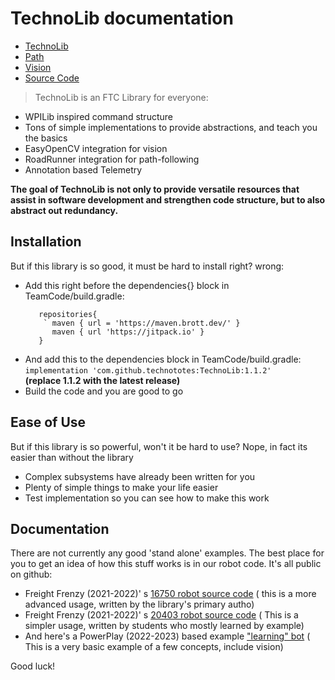 # TechnoLib documentation

- [TechnoLib](https://technototes.github.io/TechnoLib/TechnoLib)
- [Path](https://technototes.github.io/TechnoLib/Path)
- [Vision](https://technototes.github.io/TechnoLib/Vision)
- [Source Code](https://github.com/technototes/TechnoLib/)

> TechnoLib is an FTC Library for everyone:

- WPILib inspired command structure
- Tons of simple implementations to provide abstractions, and teach you the basics
- EasyOpenCV integration for vision
- RoadRunner integration for path-following
- Annotation based Telemetry

**The goal of TechnoLib is not only to provide versatile resources that assist in software
development and strengthen code structure, but to also abstract out redundancy.**

## Installation

But if this library is so good, it must be hard to install right? wrong:

- Add this right before the dependencies{} block in TeamCode/build.gradle:
  ```
     repositories{
      ` maven { url = 'https://maven.brott.dev/' }
        maven { url 'https://jitpack.io' }
     }
  ```
- And add this to the dependencies block in TeamCode/build.gradle:
  `implementation 'com.github.technototes:TechnoLib:1.1.2'`  
  **(replace 1.1.2 with the latest release)**
- Build the code and you are good to go

## Ease of Use

But if this library is so powerful, won't it be hard to use? Nope, in fact its easier than without
the library

- Complex subsystems have already been written for you
- Plenty of simple things to make your life easier
- Test implementation so you can see how to make this work

## Documentation

There are not currently any good 'stand alone' examples. The best place for you to get an idea of
how this stuff works is in our robot code. It's all public on github:

- Freight Frenzy (2021-2022)' s
  [16750 robot source code](https://github.com/technototes/FreightFrenzy2021/tree/master/OspreyCode/src/main/java/org/firstinspires/ftc/teamcode)
  ( this is a more advanced usage, written by the library's primary autho)
- Freight Frenzy (2021-2022)' s
  [20403 robot source code](https://github.com/technototes/FreightFrenzy2021/tree/master/SeagullCode/src/main/java/org/firstinspires/ftc/teamcode)
  ( This is a simpler usage, written by students who mostly learned by example)
- And here's a PowerPlay (2022-2023) based example
  ["learning" bot](https://github.com/technototes/PowerPlay2022/tree/main/ForTeaching/src/main/java/org/firstinspires/ftc/forteaching/TechnoBot)
  ( This is a very basic example of a few concepts, include vision)

Good luck!
